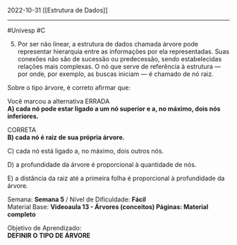 2022-10-31
[[Estrutura de Dados]]

---
#Univesp #C 

5. Por ser não linear, a estrutura de dados chamada árvore pode representar hierarquia entre as informações por ela representadas. Suas conexões não são de sucessão ou predecessão, sendo estabelecidas relações mais complexas. O nó que serve de referência à estrutura — por onde, por exemplo, as buscas iniciam — é chamado de nó raiz.  
  
  
Sobre o tipo árvore, é correto afirmar que:

Você marcou a alternativa ERRADA  
**A) cada nó pode estar ligado a um nó superior e a, no máximo, dois nós inferiores.**  
  
CORRETA  
**B) cada nó é raiz de sua própria árvore.**  
  
C) cada nó está ligado a, no máximo, dois outros nós.  
  
D) a profundidade da árvore é proporcional à quantidade de nós.  
  
E) a distância da raiz até a primeira folha é proporcional à profundidade da árvore.  
  
Semana: **Semana 5** / Nível de Dificuldade: **Fácil**  
Material Base: **Videoaula 13 - Árvores (conceitos) Páginas: Material completo**  
  
Objetivo de Aprendizado:  
**DEFINIR O TIPO DE ÁRVORE**


